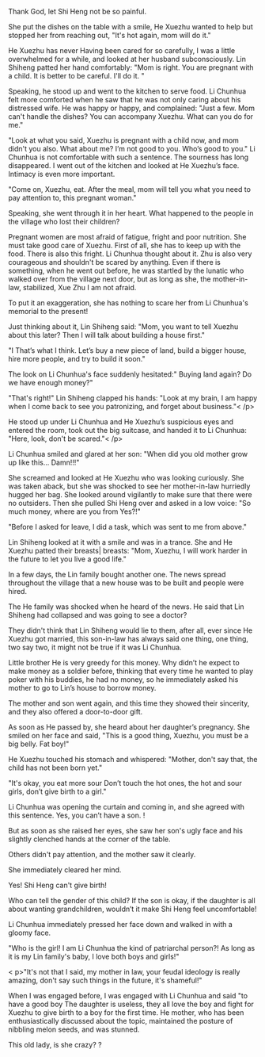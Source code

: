<p>Thank God, let Shi Heng not be so painful. </p><p>She put the dishes on the table with a smile, He Xuezhu wanted to help but stopped her from reaching out, "It's hot again, mom will do it."</p><p>He Xuezhu has never Having been cared for so carefully, I was a little overwhelmed for a while, and looked at her husband subconsciously. Lin Shiheng patted her hand comfortably: "Mom is right. You are pregnant with a child. It is better to be careful. I'll do it. "</p><p>Speaking, he stood up and went to the kitchen to serve food. Li Chunhua felt more comforted when he saw that he was not only caring about his distressed wife. He was happy or happy, and complained: "Just a few. Mom can't handle the dishes? You can accompany Xuezhu. What can you do for me."</p><p>"Look at what you said, Xuezhu is pregnant with a child now, and mom didn't you also. What about me? I’m not good to you. Who’s good to you." Li Chunhua is not comfortable with such a sentence. The sourness has long disappeared. I went out of the kitchen and looked at He Xuezhu’s face. Intimacy is even more important. </p><p>"Come on, Xuezhu, eat. After the meal, mom will tell you what you need to pay attention to, this pregnant woman."</p><p>Speaking, she went through it in her heart. What happened to the people in the village who lost their children? </p><p>Pregnant women are most afraid of fatigue, fright and poor nutrition. She must take good care of Xuezhu. First of all, she has to keep up with the food. There is also this fright. Li Chunhua thought about it. Zhu is also very courageous and shouldn't be scared by anything. Even if there is something, when he went out before, he was startled by the lunatic who walked over from the village next door, but as long as she, the mother-in-law, stabilized, Xue Zhu I am not afraid. </p><p>To put it an exaggeration, she has nothing to scare her from Li Chunhua's memorial to the present! </p><p>Just thinking about it, Lin Shiheng said: "Mom, you want to tell Xuezhu about this later? Then I will talk about building a house first."</p><p>"I That’s what I think. Let’s buy a new piece of land, build a bigger house, hire more people, and try to build it soon."</p><p>The look on Li Chunhua's face suddenly hesitated:" Buying land again? Do we have enough money?"</p><p>"That's right!" Lin Shiheng clapped his hands: "Look at my brain, I am happy when I come back to see you patronizing, and forget about business."< /p><p>He stood up under Li Chunhua and He Xuezhu’s suspicious eyes and entered the room, took out the big suitcase, and handed it to Li Chunhua: "Here, look, don't be scared."< /p><p>Li Chunhua smiled and glared at her son: "When did you old mother grow up like this... Damn!!!"</p><p>She screamed and looked at He Xuezhu who was looking curiously. She was taken aback, but she was shocked to see her mother-in-law hurriedly hugged her bag. She looked around vigilantly to make sure that there were no outsiders. Then she pulled Shi Heng over and asked in a low voice: "So much money, where are you from Yes?!"</p><p>"Before I asked for leave, I did a task, which was sent to me from above."</p><p>Lin Shiheng looked at it with a smile and was in a trance. She and He Xuezhu patted their breasts| breasts: "Mom, Xuezhu, I will work harder in the future to let you live a good life."</p><p>In a few days, the Lin family bought another one. The news spread throughout the village that a new house was to be built and people were hired. </p><p>The He family was shocked when he heard of the news. He said that Lin Shiheng had collapsed and was going to see a doctor? </p><p>They didn't think that Lin Shiheng would lie to them, after all, ever since He Xuezhu got married, this son-in-law has always said one thing, one thing, two say two, it might not be true if it was Li Chunhua. </p><p>Little brother He is very greedy for this money. Why didn’t he expect to make money as a soldier before, thinking that every time he wanted to play poker with his buddies, he had no money, so he immediately asked his mother to go to Lin’s house to borrow money. </p><p>The mother and son went again, and this time they showed their sincerity, and they also offered a door-to-door gift. </p><p>As soon as He passed by, she heard about her daughter’s pregnancy. She smiled on her face and said, "This is a good thing, Xuezhu, you must be a big belly. Fat boy!"</p><p>He Xuezhu touched his stomach and whispered: "Mother, don't say that, the child has not been born yet."</p><p>"It's okay, you eat more sour Don’t touch the hot ones, the hot and sour girls, don’t give birth to a girl."</p><p>Li Chunhua was opening the curtain and coming in, and she agreed with this sentence. Yes, you can’t have a son. ! </p><p>But as soon as she raised her eyes, she saw her son's ugly face and his slightly clenched hands at the corner of the table. </p><p>Others didn't pay attention, and the mother saw it clearly. </p><p>She immediately cleared her mind. </p><p>Yes! Shi Heng can't give birth! </p><p>Who can tell the gender of this child? If the son is okay, if the daughter is all about wanting grandchildren, wouldn’t it make Shi Heng feel uncomfortable! </p><p>Li Chunhua immediately pressed her face down and walked in with a gloomy face. </p><p>"Who is the girl! I am Li Chunhua the kind of patriarchal person?! As long as it is my Lin family's baby, I love both boys and girls!"</p>< p>"It's not that I said, my mother in law, your feudal ideology is really amazing, don't say such things in the future, it's shameful!"</p><p>When I was engaged before, I was engaged with Li Chunhua and said "to have a good boy The daughter is useless, they all love the boy and fight for Xuezhu to give birth to a boy for the first time. He mother, who has been enthusiastically discussed about the topic, maintained the posture of nibbling melon seeds, and was stunned. </p><p>This old lady, is she crazy? ? </p> </div>